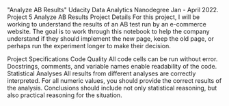 "Analyze AB Results" 
Udacity Data Analytics Nanodegree  Jan - April 2022. Project 5 Analyze AB Results
Project Details
For this project, I will be working to understand the results of an AB test run by an e-commerce website. The goal is to work through this notebook to help the company understand if they should implement the new page, keep the old page, or perhaps run the experiment longer to make their decision.

Project Specifications
Code Quality
All code cells can be run without error.
Docstrings, comments, and variable names enable readability of the code.
Statistical Analyses
All results from different analyses are correctly interpreted.
For all numeric values, you should provide the correct results of the analysis.
Conclusions should include not only statistical reasoning, but also practical reasoning for the situation.
